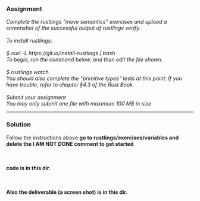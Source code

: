 ### Assignment
<i>
Complete the rustlings "move semantics" exercises and upload a screenshot of the successful output of rustlings verify.
<br/> <br/> 
To install rustlings:
<br/> <br/> 
$ curl -L https://git.io/install-rustlings | bash<br/> 
To begin, run the command below, and then edit the file shown.
<br/> <br/> 
$ rustlings watch<br/> 
You should also complete the "primitive types" tests at this point. If you have trouble, refer to chapter §4.3 of the Rust Book.
<br/> <br/> 
Submit your assignment<br/> 
You may only submit one file with maximum 100 MB in size
</i>
<hr/>

### Solution
Follow the instructions above
<b>go to rustlings/exercises/variables and delete the I AM NOT DONE comment to get started</b>


<br/> <br/> 
<b>code is in this dir.  <b>


<br/> <br/> 
Also the deliverable (a screen shot) is in this dir.
